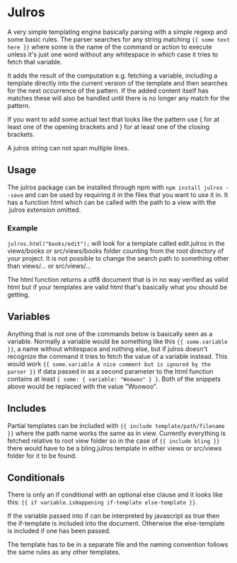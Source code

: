 # Julros

A very simple templating engine basically parsing with a simple regexp and some basic rules. The parser searches for any string matching `{{ some text here }}` where some is the name of the command or action to execute unless it's just one word without any whitespace in which case it tries to fetch that variable.

It adds the result of the computation e.g. fetching a variable, including a template directly into the current version of the template and then searches for the next occurrence of the pattern. If the added content itself has matches these will also be handled until there is no longer any match for the pattern.

If you want to add some actual text that looks like the pattern use &#x007b; for at least one of the opening brackets and &#x007d; for at least one of the closing brackets.

A julros string can not span multiple lines.

## Usage

The julros package can be installed through npm with `npm install julros --save` and can be used by requiring it in the files that you want to use it in. It has a function html which can be called with the path to a view with the .julros extension omitted.

### Example

`julros.html("books/edit");` will look for a template called edit.julros in the views/books or src/views/books folder counting from the root directory of your project. It is not possible to change the search path to something other than views/... or src/views/...

The html function returns a utf8 document that is in no way verified as valid html but if your templates are valid html that's basically what you should be getting.

## Variables

Anything that is not one of the commands below is basically seen as a variable. Normally a variable would be something like this `{{ some.variable }}`, a name without whitespace and nothing else, but if julros doesn't recognize the command it tries to fetch the value of a variable instead. This would work `{{ some.variable A nice comment but is ignored by the parser }}` if data passed in as a second parameter to the html function contains at least `{ some: { variable: "Woowoo" } }`. Both of the snippets above would be replaced with the value "Woowoo".

## Includes

Partial templates can be included with `{{ include template/path/filename }}` where the path name works the same as in view. Currently everything is fetched relative to root view folder so in the case of `{{ include bling }}` there would have to be a bling.julros template in either views or src/views folder for it to be found.

## Conditionals

There is only an if conditional with an optional else clause and it looks like this: `{{ if variable.isHappening if-template else-template }}`.

If the variable passed into if can be interpreted by javascript as true then the if-template is included into the document. Otherwise the else-template is included if one has been passed.

The template has to be in a separate file and the naming convention follows the same rules as any other templates.
